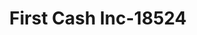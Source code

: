 ---
f_zip-code: 47904
f_state-code: IN
title: First Cash Inc-18524
f_phone: 765-449-7474
f_city-only: Lafayette
f_address: 1440 Sgamore Pkwy N Ste 5 Lafayette
f_location-unique-id: '18524'
slug: first-cash-inc-18524
updated-on: '2024-05-30T13:46:58.046Z'
created-on: '2024-05-30T13:36:59.803Z'
published-on: '2024-05-30T13:54:32.469Z'
f_city-state: cms/city/lafayette-in.md
f_company: cms/company/first-cash-inc.md
f_state: cms/state/indiana.md
layout: '[payday-loan].html'
tags: payday-loan
---